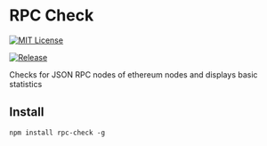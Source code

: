# RPC Check

[![MIT License](http://img.shields.io/badge/license-MIT-blue.svg?style=flat-square)](https://github.com/sebs/rpc-check/blob/master/LICENSE)

[![Release](http://img.shields.io/github/release/sebs/rpc-check.svg?style=flat-square)](https://github.com/sebs/rpc-check/releases)

Checks for JSON RPC nodes of ethereum nodes and displays basic statistics


## Install

```
npm install rpc-check -g
```
